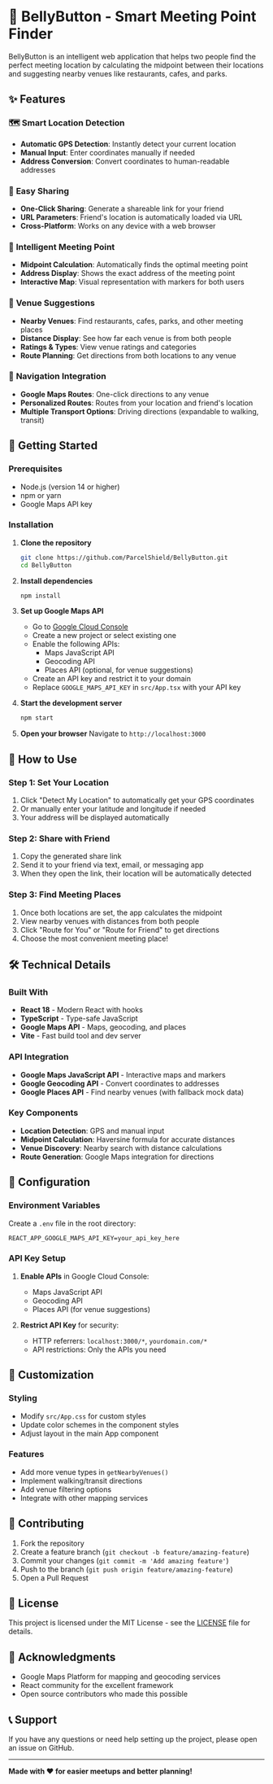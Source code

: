 # 🎯 BellyButton - Smart Meeting Point Finder

BellyButton is an intelligent web application that helps two people find the perfect meeting location by calculating the midpoint between their locations and suggesting nearby venues like restaurants, cafes, and parks.

## ✨ Features

### 🗺️ **Smart Location Detection**
- **Automatic GPS Detection**: Instantly detect your current location
- **Manual Input**: Enter coordinates manually if needed
- **Address Conversion**: Convert coordinates to human-readable addresses

### 🤝 **Easy Sharing**
- **One-Click Sharing**: Generate a shareable link for your friend
- **URL Parameters**: Friend's location is automatically loaded via URL
- **Cross-Platform**: Works on any device with a web browser

### 📍 **Intelligent Meeting Point**
- **Midpoint Calculation**: Automatically finds the optimal meeting point
- **Address Display**: Shows the exact address of the meeting point
- **Interactive Map**: Visual representation with markers for both users

### 🏪 **Venue Suggestions**
- **Nearby Venues**: Find restaurants, cafes, parks, and other meeting places
- **Distance Display**: See how far each venue is from both people
- **Ratings & Types**: View venue ratings and categories
- **Route Planning**: Get directions from both locations to any venue

### 🚗 **Navigation Integration**
- **Google Maps Routes**: One-click directions to any venue
- **Personalized Routes**: Routes from your location and friend's location
- **Multiple Transport Options**: Driving directions (expandable to walking, transit)

## 🚀 Getting Started

### Prerequisites
- Node.js (version 14 or higher)
- npm or yarn
- Google Maps API key

### Installation

1. **Clone the repository**
   ```bash
   git clone https://github.com/ParcelShield/BellyButton.git
   cd BellyButton
   ```

2. **Install dependencies**
   ```bash
   npm install
   ```

3. **Set up Google Maps API**
   - Go to [Google Cloud Console](https://console.cloud.google.com/)
   - Create a new project or select existing one
   - Enable the following APIs:
     - Maps JavaScript API
     - Geocoding API
     - Places API (optional, for venue suggestions)
   - Create an API key and restrict it to your domain
   - Replace `GOOGLE_MAPS_API_KEY` in `src/App.tsx` with your API key

4. **Start the development server**
   ```bash
   npm start
   ```

5. **Open your browser**
   Navigate to `http://localhost:3000`

## 📱 How to Use

### Step 1: Set Your Location
1. Click "Detect My Location" to automatically get your GPS coordinates
2. Or manually enter your latitude and longitude if needed
3. Your address will be displayed automatically

### Step 2: Share with Friend
1. Copy the generated share link
2. Send it to your friend via text, email, or messaging app
3. When they open the link, their location will be automatically detected

### Step 3: Find Meeting Places
1. Once both locations are set, the app calculates the midpoint
2. View nearby venues with distances from both people
3. Click "Route for You" or "Route for Friend" to get directions
4. Choose the most convenient meeting place!

## 🛠️ Technical Details

### Built With
- **React 18** - Modern React with hooks
- **TypeScript** - Type-safe JavaScript
- **Google Maps API** - Maps, geocoding, and places
- **Vite** - Fast build tool and dev server

### API Integration
- **Google Maps JavaScript API** - Interactive maps and markers
- **Google Geocoding API** - Convert coordinates to addresses
- **Google Places API** - Find nearby venues (with fallback mock data)

### Key Components
- **Location Detection**: GPS and manual input
- **Midpoint Calculation**: Haversine formula for accurate distances
- **Venue Discovery**: Nearby search with distance calculations
- **Route Generation**: Google Maps integration for directions

## 🔧 Configuration

### Environment Variables
Create a `.env` file in the root directory:
```env
REACT_APP_GOOGLE_MAPS_API_KEY=your_api_key_here
```

### API Key Setup
1. **Enable APIs** in Google Cloud Console:
   - Maps JavaScript API
   - Geocoding API
   - Places API (for venue suggestions)

2. **Restrict API Key** for security:
   - HTTP referrers: `localhost:3000/*`, `yourdomain.com/*`
   - API restrictions: Only the APIs you need

## 🎨 Customization

### Styling
- Modify `src/App.css` for custom styles
- Update color schemes in the component styles
- Adjust layout in the main App component

### Features
- Add more venue types in `getNearbyVenues()`
- Implement walking/transit directions
- Add venue filtering options
- Integrate with other mapping services

## 🤝 Contributing

1. Fork the repository
2. Create a feature branch (`git checkout -b feature/amazing-feature`)
3. Commit your changes (`git commit -m 'Add amazing feature'`)
4. Push to the branch (`git push origin feature/amazing-feature`)
5. Open a Pull Request

## 📄 License

This project is licensed under the MIT License - see the [LICENSE](LICENSE) file for details.

## 🙏 Acknowledgments

- Google Maps Platform for mapping and geocoding services
- React community for the excellent framework
- Open source contributors who made this possible

## 📞 Support

If you have any questions or need help setting up the project, please open an issue on GitHub.

---

**Made with ❤️ for easier meetups and better planning!**
